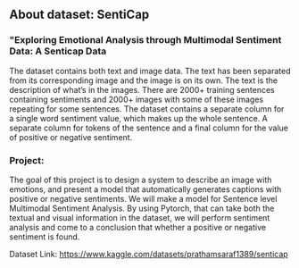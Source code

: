 ## About dataset: SentiCap
### "Exploring Emotional Analysis through Multimodal Sentiment Data: A Senticap Data
The dataset contains both text and image data. The text has been separated from its corresponding image and the image is on its own. The text is the description of what’s in the images. There are 2000+ training sentences containing sentiments and 2000+ images with some of these images repeating for some sentences. The dataset contains a separate column for a single word sentiment value, which makes up the whole sentence. A separate column for tokens of the sentence and a final column for the value of positive or negative sentiment.
<br/>
### Project:
The goal of this project is to design a system to describe an image with emotions, and present a model that automatically generates captions with positive or negative sentiments. We will make a model for Sentence level Multimodal Sentiment Analysis. By using Pytorch, that can take both the textual and visual information in the dataset, we will perform sentiment analysis and come to a conclusion that whether a positive or negative sentiment is found.
<br/>

Dataset Link: https://www.kaggle.com/datasets/prathamsaraf1389/senticap

